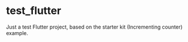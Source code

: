 # test_flutter

Just a test Flutter project, based on the starter kit (Incrementing counter) example.